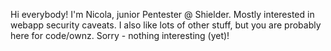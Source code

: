 Hi everybody!
I'm Nicola, junior Pentester @ Shielder.
Mostly interested in webapp security caveats.
I also like lots of other stuff, but you are probably here for code/ownz. Sorry - nothing interesting (yet)! 

<!---
fromVeeko/fromVeeko is a ✨ special ✨ repository because its `README.md` (this file) appears on your GitHub profile.
You can click the Preview link to take a look at your changes.
--->
